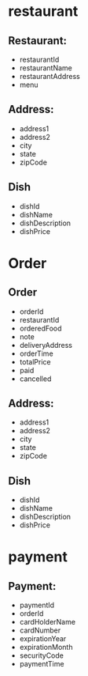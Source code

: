 # restaurant
## Restaurant:
- restaurantId
- restaurantName
- restaurantAddress
- menu
## Address:
- address1
- address2
- city
- state
- zipCode
## Dish
- dishId
- dishName
- dishDescription
- dishPrice

# Order
## Order
- orderId
- restaurantId
- orderedFood
- note
- deliveryAddress
- orderTime
- totalPrice
- paid
- cancelled
## Address:
- address1
- address2
- city
- state
- zipCode
## Dish
- dishId
- dishName
- dishDescription
- dishPrice

# payment
## Payment:
- paymentId
- orderId
- cardHolderName
- cardNumber
- expirationYear
- expirationMonth
- securityCode
- paymentTime
